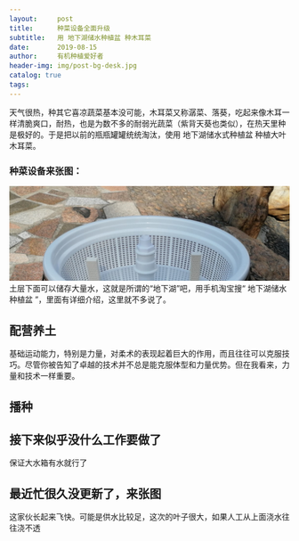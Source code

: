 ```yaml
---
layout:     post
title:      种菜设备全面升级
subtitle:   用 地下湖储水种植盆 种木耳菜
date:       2019-08-15
author:     有机种植爱好者
header-img: img/post-bg-desk.jpg
catalog: true
tags:
---
```

> 

天气很热，种其它喜凉蔬菜基本没可能，木耳菜又称潺菜、落葵，吃起来像木耳一样清脆爽口，耐热，也是为数不多的耐弱光蔬菜（紫背天葵也类似），在热天里种是极好的。于是把以前的瓶瓶罐罐统统淘汰，使用 地下湖储水式种植盆 种植大叶木耳菜。

### 种菜设备来张图：
![](/img/post-bg-desk.jpg)
土层下面可以储存大量水，这就是所谓的“地下湖”吧，用手机淘宝搜“ 地下湖储水种植盆 ”，里面有详细介绍，这里就不多说了。

## 配营养土

基础运动能力，特别是力量，对柔术的表现起着巨大的作用，而且往往可以克服技巧。尽管你被告知了卓越的技术并不总是能克服体型和力量优势。但在我看来，力量和技术一样重要。

## 播种

## 接下来似乎没什么工作要做了
   保证大水箱有水就行了

## 最近忙很久没更新了，来张图

   这家伙长起来飞快。可能是供水比较足，这次的叶子很大，如果人工从上面浇水往往浇不透
